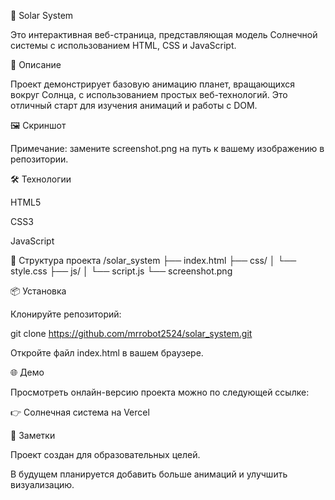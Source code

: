 🌌 Solar System

Это интерактивная веб-страница, представляющая модель Солнечной системы с использованием HTML, CSS и JavaScript.

🚀 Описание

Проект демонстрирует базовую анимацию планет, вращающихся вокруг Солнца, с использованием простых веб-технологий. Это отличный старт для изучения анимаций и работы с DOM.

🖼️ Скриншот

Примечание: замените screenshot.png на путь к вашему изображению в репозитории.

🛠️ Технологии

HTML5

CSS3

JavaScript

📁 Структура проекта
/solar_system
├── index.html
├── css/
│   └── style.css
├── js/
│   └── script.js
└── screenshot.png

📦 Установка

Клонируйте репозиторий:

git clone https://github.com/mrrobot2524/solar_system.git


Откройте файл index.html в вашем браузере.

🌐 Демо

Просмотреть онлайн-версию проекта можно по следующей ссылке:

👉 Солнечная система на Vercel

📌 Заметки

Проект создан для образовательных целей.

В будущем планируется добавить больше анимаций и улучшить визуализацию.
